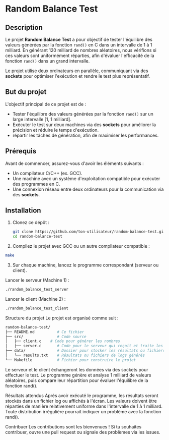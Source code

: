 # Random Balance Test

## Description

Le projet **Random Balance Test** a pour objectif de tester l'équilibre des valeurs générées par la fonction `rand()` en C dans un intervalle de 1 à 1 milliard. En générant 120 milliard de nombres aléatoires, nous vérifions si ces valeurs sont uniformément réparties, afin d'évaluer l'efficacité de la fonction `rand()` dans un grand intervalle.

Le projet utilise deux ordinateurs en parallèle, communiquant via des **sockets**  pour optimiser l'exécution et rendre le test plus représentatif.

## But du projet

L'objectif principal de ce projet est de :

- Tester l'équilibre des valeurs générées par la fonction `rand()` sur un large intervalle [1, 1 milliard].
- Exécuter le test sur deux machines via des **sockets** pour améliorer la précision et réduire le temps d'exécution.
-  répartir les tâches de génération, afin de maximiser les performances.

## Prérequis

Avant de commencer, assurez-vous d'avoir les éléments suivants :

- Un compilateur C/C++ (ex. GCC).
- Une machine avec un système d'exploitation compatible pour exécuter des programmes en C.
- Une connexion réseau entre deux ordinateurs pour la communication via des **sockets**.


## Installation

1. Clonez ce dépôt :

   ```bash
   git clone https://github.com/ton-utilisateur/random-balance-test.git
   cd random-balance-test

   ```

2. Compilez le projet avec GCC ou un autre compilateur compatible :

```bash
make
```

3. Sur chaque machine, lancez le programme correspondant (serveur ou client).

Lancer le serveur (Machine 1) :
```bash
./random_balance_test_server
```


Lancer le client (Machine 2) :
```bash
./random_balance_test_client
```

Structure du projet
Le projet est organisé comme suit :

```bash
random-balance-test/
├── README.md          # Ce fichier
├── src/               # Code source
│   ├── client.c    # Code pour générer les nombres
│   ├── server.c       # Code pour le serveur qui reçoit et traite les données
├── data/              # Dossier pour stocker les résultats ou fichiers de test
│   └── results.txt    # Résultats ou fichiers de logs générés
└── Makefile           # Fichier pour construire le projet
```



Le serveur et le client échangeront les données via des sockets pour effectuer le test. Le programme génère et analyse 1 milliard de valeurs aléatoires, puis compare leur répartition pour évaluer l'équilibre de la fonction rand().

Résultats attendus
Après avoir exécuté le programme, les résultats seront stockés dans un fichier log ou affichés à l'écran. Les valeurs doivent être réparties de manière relativement uniforme dans l'intervalle de 1 à 1 milliard. Toute distribution irrégulière pourrait indiquer un problème avec la fonction rand().

Contribuer
Les contributions sont les bienvenues ! Si tu souhaites contribuer, ouvre une pull request ou signale des problèmes via les issues.
